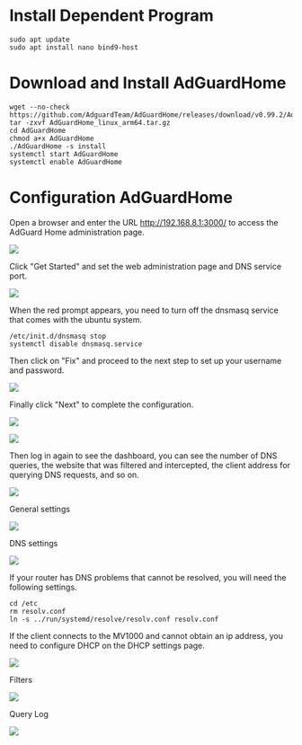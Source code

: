 

# Install Dependent Program

```
sudo apt update
sudo apt install nano bind9-host
```


# Download and Install AdGuardHome

```
wget --no-check  https://github.com/AdguardTeam/AdGuardHome/releases/download/v0.99.2/AdGuardHome_linux_arm64.tar.gz
tar -zxvf AdGuardHome_linux_arm64.tar.gz
cd AdGuardHome
chmod a+x AdGuardHome
./AdGuardHome -s install   
systemctl start AdGuardHome  
systemctl enable AdGuardHome
```

# Configuration AdGuardHome

Open a browser and enter the URL http://192.168.8.1:3000/ to access the AdGuard Home administration page.

![](assets/6.png)

Click "Get Started" and set the web administration page and DNS service port.

![](assets/7.png)

When the red prompt appears, you need to turn off the dnsmasq service that comes with the ubuntu system.

```
/etc/init.d/dnsmasq stop
systemctl disable dnsmasq.service
```

Then click on "Fix" and proceed to the next step to set up your username and password.

![](assets/8.png)



Finally click "Next" to complete the configuration.

![](assets/9.png)



![](assets/10.png)

Then log in again to see the dashboard, you can see the number of DNS queries, the website that was filtered and intercepted, the client address for querying DNS requests, and so on.

![](assets/2.png)



General settings

![](assets/4.png)



DNS settings

![](assets/5.png)

If your router has DNS problems that cannot be resolved, you will need the following settings.

```
cd /etc
rm resolv.conf
ln -s ../run/systemd/resolve/resolv.conf resolv.conf
```

If the client connects to the MV1000 and cannot obtain an ip address, you need to configure DHCP on the DHCP settings page.

![](assets/1.png)



Filters

![](assets/3.png)



Query Log

![](assets/11.png)





